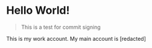 # Hello World!

> This is a test for commit signing

This is my work account. My main account is [redacted]

